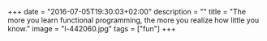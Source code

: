 +++
date = "2016-07-05T19:30:03+02:00"
description = ""
title = "The more you learn functional programming, the more you realize how little you know."
image = "l-442060.jpg"
tags = ["fun"]
+++

